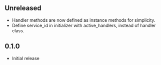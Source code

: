 ## Unreleased
- Handler methods are now defined as instance methods for simplicity.
- Define service_id in initializer with active_handlers, instead of handler class.

## 0.1.0

- Initial release
